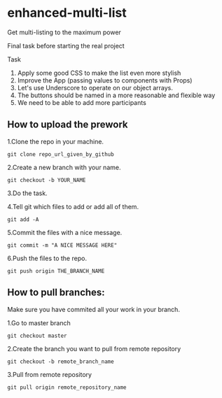 # enhanced-multi-list
Get multi-listing to the maximum power


Final task before starting the real project

Task

   1. Apply some good CSS to make the list even more stylish
   2. Improve the App (passing values to components with Props)
   3. Let's use Underscore to operate on our object arrays.
   5. The buttons should be named in a more reasonable and flexible way
   6. We need to be able to add more participants
    

How to upload the prework
--------------------------
1.Clone the repo in your machine.
```
git clone repo_url_given_by_github
```
2.Create a new branch with your name.
```
git checkout -b YOUR_NAME
``` 
3.Do the task.

4.Tell git which files to add or add all of them.
```
git add -A
```
5.Commit the files with a nice message.
```
git commit -m "A NICE MESSAGE HERE"
```
6.Push the files to the repo.
```
git push origin THE_BRANCH_NAME
```

How to pull branches:
---------------------
Make sure you have commited all your work in your branch.

1.Go to master branch
```
git checkout master
```
2.Create the branch you want to pull from remote repository
```
git checkout -b remote_branch_name
```
3.Pull from remote repository
```
git pull origin remote_repository_name
```
